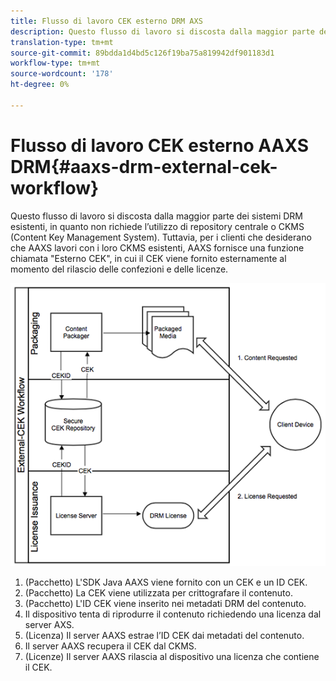 ```yaml
---
title: Flusso di lavoro CEK esterno DRM AXS
description: Questo flusso di lavoro si discosta dalla maggior parte dei sistemi DRM esistenti, in quanto non richiede l'utilizzo di repository centrale o Content Key Management System (CKMS)
translation-type: tm+mt
source-git-commit: 89bdda1d4bd5c126f19ba75a819942df901183d1
workflow-type: tm+mt
source-wordcount: '178'
ht-degree: 0%

---
```



# Flusso di lavoro CEK esterno AAXS DRM{#aaxs-drm-external-cek-workflow}

Questo flusso di lavoro si discosta dalla maggior parte dei sistemi DRM esistenti, in quanto non richiede l’utilizzo di repository centrale o CKMS (Content Key Management System). Tuttavia, per i clienti che desiderano che AAXS lavori con i loro CKMS esistenti, AAXS fornisce una funzione chiamata &quot;Esterno CEK&quot;, in cui il CEK viene fornito esternamente al momento del rilascio delle confezioni e delle licenze.

![](assets/ECEK_Workflow.PNG)

1. (Pacchetto) L&#39;SDK Java AAXS viene fornito con un CEK e un ID CEK.
1. (Pacchetto) La CEK viene utilizzata per crittografare il contenuto.
1. (Pacchetto) L&#39;ID CEK viene inserito nei metadati DRM del contenuto.
1. Il dispositivo tenta di riprodurre il contenuto richiedendo una licenza dal server AXS.
1. (Licenza) Il server AAXS estrae l’ID CEK dai metadati del contenuto.
1. Il server AAXS recupera il CEK dal CKMS.
1. (Licenze) Il server AAXS rilascia al dispositivo una licenza che contiene il CEK.

